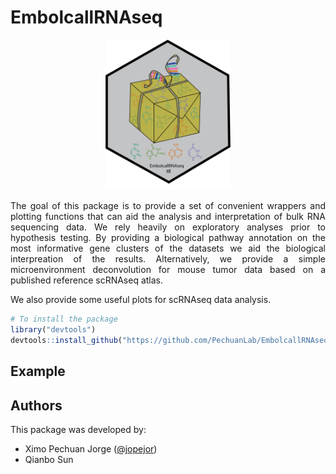
<!-- README.md is generated from README.Rmd. Please edit that file -->

# EmbolcallRNAseq

<p align="center">
  <img width="200"  src="https://github.com/PechuanLab/EmbolcallRNAseq/blob/main/IMG_7717.PNG">
</p>

<!-- badges: start -->
<!-- badges: end -->

<p align="justify">
The goal of this package is to provide a set of convenient wrappers and plotting functions that can aid the analysis and interpretation of bulk RNA sequencing data. We rely heavily on exploratory analyses prior to hypothesis testing. By providing a biological pathway annotation on the most informative gene clusters of the datasets we aid the biological interpreation of the results. Alternatively, we provide a simple microenvironment deconvolution for mouse tumor data based on a published reference scRNAseq atlas.

We also provide some useful plots for scRNAseq data analysis.
</p>

``` r
# To install the package
library("devtools")
devtools::install_github("https://github.com/PechuanLab/EmbolcallRNAseq")
```

## Example



## Authors

This package was developed by:

- Ximo Pechuan Jorge ([@jopejor](https://github.com/jopejor))
- Qianbo Sun 
